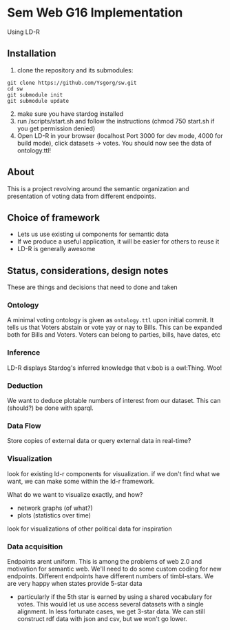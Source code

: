 # Sem Web G16 Implementation

Using LD-R

## Installation

1. clone the repository and its submodules:
```
git clone https://github.com/Ysgorg/sw.git
cd sw
git submodule init
git submodule update
```
2. make sure you have stardog installed
3. run /scripts/start.sh and follow the instructions (chmod 750 start.sh if you get permission denied)
4. Open LD-R in your browser (localhost Port 3000 for dev mode, 4000 for build mode), click datasets -> votes. You should now see the data of ontology.ttl!

## About

This is a project revolving around the semantic organization and
presentation of voting data from different endpoints.

## Choice of framework

 - Lets us use existing ui components for semantic data
 - If we produce a useful application, it will be easier for others to reuse it
 - LD-R is generally awesome

## Status, considerations, design notes

These are things and decisions that need to done and taken

### Ontology

A minimal voting ontology is given as `ontology.ttl` upon initial commit.
It tells us that Voters abstain or vote yay or nay to Bills.
This can be expanded both for Bills and Voters.
Voters can belong to parties, bills, have dates, etc

### Inference

LD-R displays Stardog's inferred knowledge that v:bob is a owl:Thing.
Woo!

### Deduction

We want to deduce plotable numbers of interest from our dataset.
This can (should?) be done with sparql.

### Data Flow

Store copies of external data or query external data in real-time?

### Visualization

look for existing ld-r components for visualization.
if we don't find what we want, we can make some
within the ld-r framework.

What do we want to visualize exactly, and how?

 - network graphs (of what?)
 - plots (statistics over time)

look for visualizations of other political data for inspiration

### Data acquisition

Endpoints arent uniform. This is among the problems of web 2.0 and motivation for semantic web.
We'll need to do some custom coding for new endpoints.
Different endpoints have different numbers of timbl-stars.
We are very happy when states provide 5-star data
 - particularly if the 5th star is earned by using a shared vocabulary for votes.
This would let us use access several datasets with a single alignment.
In less fortunate cases, we get 3-star data.
We can still construct rdf data with json and csv, but we won't go lower.
